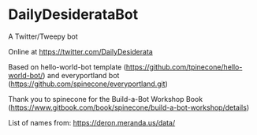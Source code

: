 # DailyDesiderataBot
A Twitter/Tweepy bot

Online at https://twitter.com/DailyDesiderata

Based on hello-world-bot template (https://github.com/tpinecone/hello-world-bot/) and 
everyportland bot (https://github.com/spinecone/everyportland.git)

Thank you to spinecone for the Build-a-Bot Workshop Book (https://www.gitbook.com/book/spinecone/build-a-bot-workshop/details)

List of names from: https://deron.meranda.us/data/
